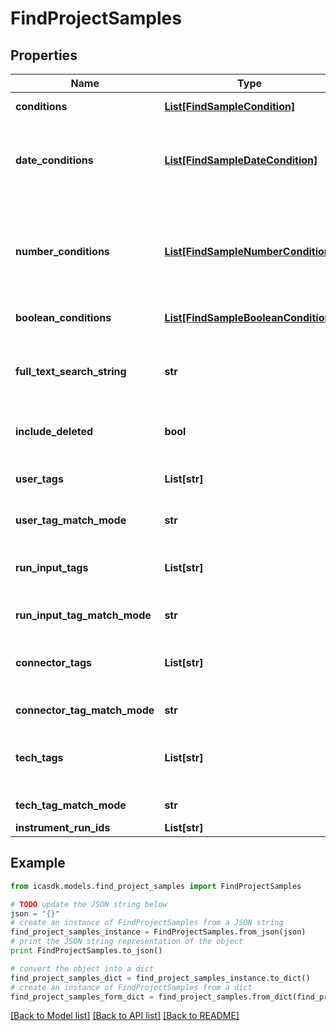 # FindProjectSamples


## Properties
Name | Type | Description | Notes
------------ | ------------- | ------------- | -------------
**conditions** | [**List[FindSampleCondition]**](FindSampleCondition.md) | Adds a condition on a string field. | 
**date_conditions** | [**List[FindSampleDateCondition]**](FindSampleDateCondition.md) | Adds a condition on a date metadate field. If both the dateBefore and dateAfter parameter are null it will return any sample that has no value for the date field. | 
**number_conditions** | [**List[FindSampleNumberCondition]**](FindSampleNumberCondition.md) | Adds a condition on a number metadata field. If both the lowerBoundary and upperBoundary parameter are null it will return any sample that has no value for the number field. | 
**boolean_conditions** | [**List[FindSampleBooleanCondition]**](FindSampleBooleanCondition.md) | Adds a condition on a boolean field. | 
**full_text_search_string** | **str** | Adds a fuzzy matching condition for the text on all string fields of the sample i.e. on both the fixed fields (name, description) as any metadata text field. | [optional] 
**include_deleted** | **bool** | Indicates whether deleted samples should be included. | [optional] [default to False]
**user_tags** | **List[str]** | The usertags to filter on. The userTagMatchMode-parameter determines how the filtering is done. | [optional] 
**user_tag_match_mode** | **str** | How the usertags are filtered. | [optional] 
**run_input_tags** | **List[str]** | The runInputTags to filter on. The runInputTagMatchMode-parameter determines how the filtering is done. | [optional] 
**run_input_tag_match_mode** | **str** | How the runInputTags are filtered. | [optional] 
**connector_tags** | **List[str]** | The connectorTags to filter on. The connectorTagMatchMode-parameter determines how the filtering is done. | [optional] 
**connector_tag_match_mode** | **str** | How the connectorTags are filtered. | [optional] 
**tech_tags** | **List[str]** | The technicalTags to filter on. The techTagMatchMode-parameter determines how the filtering is done. | [optional] 
**tech_tag_match_mode** | **str** | How the technicalTags are filtered. | [optional] 
**instrument_run_ids** | **List[str]** |  | [optional] 

## Example

```python
from icasdk.models.find_project_samples import FindProjectSamples

# TODO update the JSON string below
json = "{}"
# create an instance of FindProjectSamples from a JSON string
find_project_samples_instance = FindProjectSamples.from_json(json)
# print the JSON string representation of the object
print FindProjectSamples.to_json()

# convert the object into a dict
find_project_samples_dict = find_project_samples_instance.to_dict()
# create an instance of FindProjectSamples from a dict
find_project_samples_form_dict = find_project_samples.from_dict(find_project_samples_dict)
```
[[Back to Model list]](../README.md#documentation-for-models) [[Back to API list]](../README.md#documentation-for-api-endpoints) [[Back to README]](../README.md)


